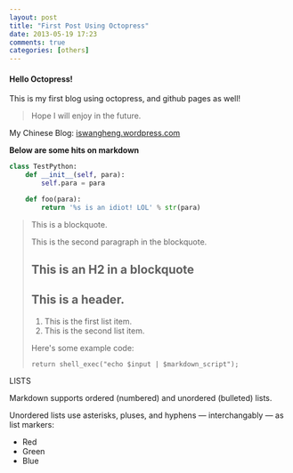 ```yaml
---
layout: post
title: "First Post Using Octopress"
date: 2013-05-19 17:23
comments: true
categories: [others] 
---
```


#### Hello Octopress!
This is my first blog using octopress, and github pages as well!  

> Hope I will enjoy in the future.  

My Chinese Blog: [iswangheng.wordpress.com](http://iswangheng.wordpress.com)

**Below are some hits on markdown**
  
``` python
class TestPython:
    def __init__(self, para):
        self.para = para

    def foo(para):
        return '%s is an idiot! LOL' % str(para)
```

> This is a blockquote.
> 
> This is the second paragraph in the blockquote.
>
> ## This is an H2 in a blockquote
> ## This is a header.
> 
> 1.   This is the first list item.
> 2.   This is the second list item.
> 
> Here's some example code:
> 
>     return shell_exec("echo $input | $markdown_script");

<!-- more -->

LISTS

Markdown supports ordered (numbered) and unordered (bulleted) lists.

Unordered lists use asterisks, pluses, and hyphens — interchangably — as list markers:

*   Red
*   Green
*   Blue

